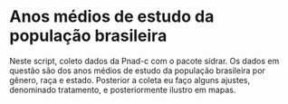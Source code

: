 # Anos médios de estudo da população brasileira
Neste script, coleto dados da Pnad-c com o pacote sidrar. Os dados em questão são dos anos médios de estudo da população brasileira por gênero, raça e estado. Posterior a coleta eu faço alguns ajustes, denominado tratamento, e posteriormente ilustro em mapas.
